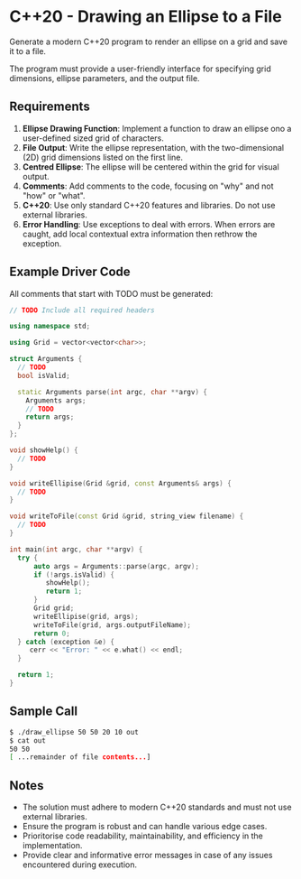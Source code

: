 # C++20 - Drawing an Ellipse to a File

Generate a modern C++20 program to render an ellipse on a grid and save it to a file. 

The program must provide a user-friendly interface for specifying grid dimensions, ellipse parameters, and the output file.

## Requirements

1. **Ellipse Drawing Function**: Implement a function to draw an ellipse ono a user-defined sized grid of characters.
1. **File Output**: Write the ellipse representation, with the two-dimensional (2D) grid dimensions listed on the first line.
1. **Centred Ellipse**: The ellipse will be centered within the grid for visual output.
1. **Comments**: Add comments to the code, focusing on "why" and not "how" or "what".
1. **C++20**: Use only standard C++20 features and libraries. Do not use external libraries.
1. **Error Handling**: Use exceptions to deal with errors. When errors are caught, add local contextual extra information then rethrow the exception.

## Example Driver Code

All comments that start with TODO must be generated:

```cpp
// TODO Include all required headers

using namespace std;

using Grid = vector<vector<char>>;

struct Arguments {
  // TODO
  bool isValid;

  static Arguments parse(int argc, char **argv) {
    Arguments args;
    // TODO
    return args;
  }
};

void showHelp() {
  // TODO
}

void writeEllipise(Grid &grid, const Arguments& args) {
  // TODO
}

void writeToFile(const Grid &grid, string_view filename) {
  // TODO
}

int main(int argc, char **argv) {
  try {
      auto args = Arguments::parse(argc, argv);
      if (!args.isValid) {
         showHelp();
         return 1;
      }
      Grid grid;
      writeEllipise(grid, args);
      writeToFile(grid, args.outputFileName);
      return 0;
  } catch (exception &e) {
     cerr << "Error: " << e.what() << endl;
  }

  return 1;
}
```

## Sample Call

```bash
$ ./draw_ellipse 50 50 20 10 out
$ cat out
50 50
[ ...remainder of file contents...]
```

## Notes

* The solution must adhere to modern C++20 standards and must not use external libraries.
* Ensure the program is robust and can handle various edge cases.
* Prioritorise code readability, maintainability, and efficiency in the implementation.
* Provide clear and informative error messages in case of any issues encountered during execution.


